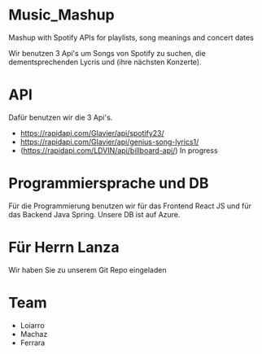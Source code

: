 # Music_Mashup
Mashup with Spotify APIs for playlists, song meanings and concert dates


Wir benutzen 3 Api's um Songs von Spotify zu suchen, die dementsprechenden Lycris und (ihre nächsten Konzerte).

# API
Dafür benutzen wir die 3 Api's.
- https://rapidapi.com/Glavier/api/spotify23/
- https://rapidapi.com/Glavier/api/genius-song-lyrics1/
- (https://rapidapi.com/LDVIN/api/billboard-api/) In progress 


# Programmiersprache und DB
Für die Programmierung benutzen wir für das Frontend React JS und für das Backend Java Spring.
Unsere DB ist auf Azure.

# Für Herrn Lanza
Wir haben Sie zu unserem Git Repo eingeladen

# Team
- Loiarro
- Machaz
- Ferrara
